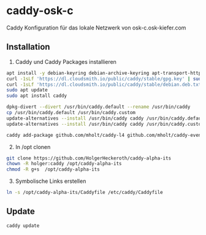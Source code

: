 # caddy-osk-c

Caddy Konfiguration für das lokale Netzwerk von osk-c.osk-kiefer.com

## Installation

1. Caddy und Caddy Packages installieren
```bash
apt install -y debian-keyring debian-archive-keyring apt-transport-https curl
curl -1sLf 'https://dl.cloudsmith.io/public/caddy/stable/gpg.key' | sudo gpg --dearmor -o /usr/share/keyrings/caddy-stable-archive-keyring.gpg
curl -1sLf 'https://dl.cloudsmith.io/public/caddy/stable/debian.deb.txt' | sudo tee /etc/apt/sources.list.d/caddy-stable.list
sudo apt update
sudo apt install caddy

dpkg-divert --divert /usr/bin/caddy.default --rename /usr/bin/caddy
cp /usr/bin/caddy.default /usr/bin/caddy.custom 
update-alternatives --install /usr/bin/caddy caddy /usr/bin/caddy.default 10
update-alternatives --install /usr/bin/caddy caddy /usr/bin/caddy.custom 50

caddy add-package github.com/mholt/caddy-l4 github.com/mholt/caddy-events-exec
```

2. In /opt clonen
```bash
git clone https://github.com/HolgerHeckeroth/caddy-alpha-its
chown -R holger:caddy /opt/caddy-alpha-its
chmod -R g+s  /opt/caddy-alpha-its
```

3. Symbolische Links erstellen
```bash
ln -s /opt/caddy-alpha-its/Caddyfile /etc/caddy/Caddyfile
```

## Update

```bash
caddy update
```
